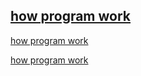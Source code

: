 ## [how program work](../../plan/snake_game/first%20run%20(en-ar).md)


 [how program work](../../plan/snake_game/first%20run%20(en-ar).md)

 [how program work](../plan/snake_game/first%20run%20(en-ar).md)

